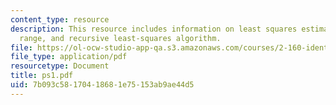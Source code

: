 ```yaml
---
content_type: resource
description: This resource includes information on least squares estimation, calibration
  range, and recursive least-squares algorithm.
file: https://ol-ocw-studio-app-qa.s3.amazonaws.com/courses/2-160-identification-estimation-and-learning-spring-2006/7b093c58170418681e75153ab9ae44d5_ps1.pdf
file_type: application/pdf
resourcetype: Document
title: ps1.pdf
uid: 7b093c58-1704-1868-1e75-153ab9ae44d5
---
```


